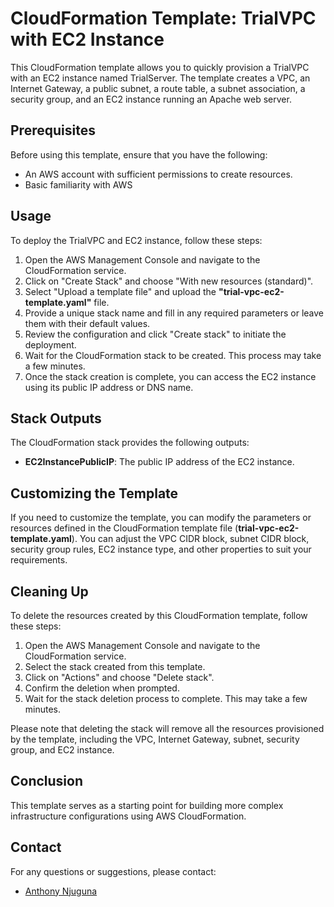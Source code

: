 # CloudFormation Template: TrialVPC with EC2 Instance
This CloudFormation template allows you to quickly provision a TrialVPC with an EC2 instance named TrialServer. The template creates a VPC, an Internet Gateway, a public subnet, a route table, a subnet association, a security group, and an EC2 instance running an Apache web server.

## Prerequisites
Before using this template, ensure that you have the following:

 - An AWS account with sufficient permissions to create resources.
 - Basic familiarity with AWS

## Usage
To deploy the TrialVPC and EC2 instance, follow these steps:

1. Open the AWS Management Console and navigate to the CloudFormation service.
2. Click on "Create Stack" and choose "With new resources (standard)".
3. Select "Upload a template file" and upload the **"trial-vpc-ec2-template.yaml"** file.
4. Provide a unique stack name and fill in any required parameters or leave them with their default values.
5. Review the configuration and click "Create stack" to initiate the deployment.
6. Wait for the CloudFormation stack to be created. This process may take a few minutes.
7. Once the stack creation is complete, you can access the EC2 instance using its public IP address or DNS name.

## Stack Outputs
The CloudFormation stack provides the following outputs:
- **EC2InstancePublicIP**: The public IP address of the EC2 instance.

## Customizing the Template
If you need to customize the template, you can modify the parameters or resources defined in the CloudFormation template file (**trial-vpc-ec2-template.yaml**). You can adjust the VPC CIDR block, subnet CIDR block, security group rules, EC2 instance type, and other properties to suit your requirements.

## Cleaning Up
To delete the resources created by this CloudFormation template, follow these steps:

1. Open the AWS Management Console and navigate to the CloudFormation service.
2. Select the stack created from this template.
3. Click on "Actions" and choose "Delete stack".
4. Confirm the deletion when prompted.
5. Wait for the stack deletion process to complete. This may take a few minutes.

Please note that deleting the stack will remove all the resources provisioned by the template, including the VPC, Internet Gateway, subnet, security group, and EC2 instance.

## Conclusion
This template serves as a starting point for building more complex infrastructure configurations using AWS CloudFormation.

## Contact

For any questions or suggestions, please contact:

- [Anthony Njuguna](mailto:antonnm7@gmail.com)

